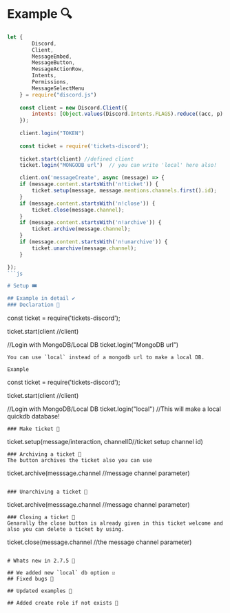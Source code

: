 # Example 🔍
```js
let {
        Discord,
        Client,
        MessageEmbed,
        MessageButton,
        MessageActionRow,
        Intents,
        Permissions,
        MessageSelectMenu
    } = require("discord.js")
    
    const client = new Discord.Client({
        intents: [Object.values(Discord.Intents.FLAGS).reduce((acc, p) => acc | p, 0)]
    });
    
    client.login("TOKEN")
    
    const ticket = require('tickets-discord');
    
    ticket.start(client) //defined client
    ticket.login("MONGODB url")  // you can write 'local' here also!

    client.on('messageCreate', async (message) => {
    if (message.content.startsWith('n!ticket')) {
        ticket.setup(message, message.mentions.channels.first().id);
    }
    if (message.content.startsWith('n!close')) {
        ticket.close(message.channel);
    }
    if (message.content.startsWith('n!archive')) {
        ticket.archive(message.channel);
    }
    if (message.content.startsWith('n!unarchive')) {
        ticket.unarchive(message.channel);
    }

});
```js

# Setup 🎟

## Example in detail ✔
### Declaration 📢
```
const ticket = require('tickets-discord');

ticket.start(client //client)

//Login with MongoDB/Local DB
ticket.login("MongoDB url")
```
You can use `local` instead of a mongodb url to make a local DB.

Example 
```
const ticket = require('tickets-discord');

ticket.start(client //client)

//Login with MongoDB/Local DB
ticket.login("local")
//This will make a local quickdb database!
```
### Make ticket 🎫

```
ticket.setup(message/interaction, channelID//ticket setup channel id)
```
### Archiving a ticket 🎫
The button archives the ticket also you can use 

```
ticket.archive(messsage.channel //message channel parameter)
```

### Unarchiving a ticket 🎫

```
ticket.archive(messsage.channel //message channel parameter)
```
### Closing a ticket 🎫
Genarally the close button is already given in this ticket welcome and also you can delete a ticket by using.

```
ticket.close(message.channel //the message channel parameter)
```

# Whats new in 2.7.5 🎉

## We added new `local` db option ☑
## Fixed bugs 🐛

## Updated examples 🔼

## Added create role if not exists 📢
